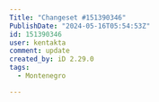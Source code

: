 ```yaml
---
Title: "Changeset #151390346"
PublishDate: "2024-05-16T05:54:53Z"
id: 151390346
user: kentakta
comment: update
created_by: iD 2.29.0
tags:
  - Montenegro

---
```

